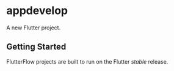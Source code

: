 # appdevelop

A new Flutter project.

## Getting Started

FlutterFlow projects are built to run on the Flutter _stable_ release.
